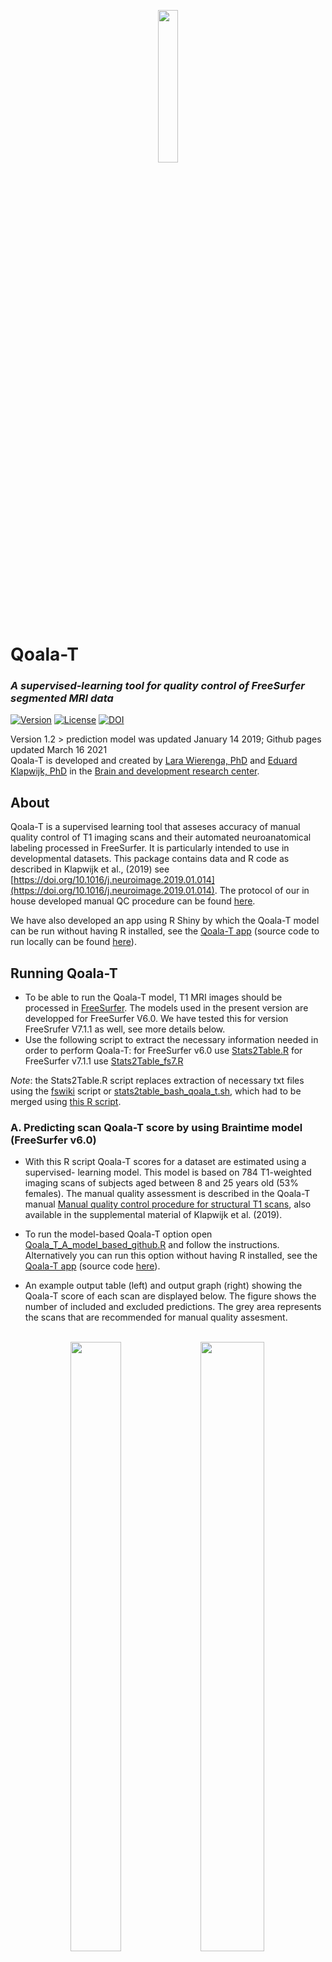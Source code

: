 <p align="center"> 
<img src="https://github.com/Qoala-T/QC/blob/master/Figures/KoalaFramework-Logo%20copy%202.jpg" width="25%" height="25%"> 
</p> 

# Qoala-T
  
### *A supervised-learning tool for quality control of FreeSurfer segmented MRI data*
 
 [![Version](https://img.shields.io/badge/version-1.2.1-blue)](https://github.com/Qoala-T/QC/releases)
 [![License](https://img.shields.io/badge/License-BSD%203--Clause-blue.svg)](https://github.com/Qoala-T/QC/blob/master/LICENSE)
 [![DOI](https://zenodo.org/badge/DOI/10.5281/zenodo.4575464.svg)](https://doi.org/10.5281/zenodo.4575464)
 
Version 1.2  > prediction model was updated January 14 2019; Github pages updated March 16 2021 <br />
Qoala-T is developed and created by [Lara Wierenga, PhD](https://brainanddevelopment.nl/people/lara-wierenga/) and [Eduard Klapwijk, PhD](https://orcid.org/0000-0002-8936-0365) in the [Brain and development research center](https://www.brainanddevelopment.nl).
<br />

## About

Qoala-T is a supervised learning tool that asseses accuracy of manual quality control of T1 imaging scans and their automated neuroanatomical labeling processed in FreeSurfer. It is particularly intended to use in developmental datasets. 
This package contains data and R code as described in Klapwijk et al., (2019) see [https://doi.org/10.1016/j.neuroimage.2019.01.014](https://doi.org/10.1016/j.neuroimage.2019.01.014). The protocol of our in house developed manual QC procedure can be found [here](https://github.com/Qoala-T/QC/blob/master/Qoala-T_ManualQC.pdf).

We have also developed an app using R Shiny by which the Qoala-T model can be run without having R installed, see the [Qoala-T app](https://qoala-t.shinyapps.io/qoala-t_app/) (source code to run locally can be found [here](https://github.com/Qoala-T/QC/blob/master/Shiny/app.R)).

## Running Qoala-T

- To be able to run the Qoala-T model, T1 MRI images should be processed in [FreeSurfer](https://surfer.nmr.mgh.harvard.edu/fswiki/DownloadAndInstall). The models used in the present version are developped for FreeSurfer V6.0. We have tested this for version FreeSrufer V7.1.1 as well, see more details below.  
- Use the following script to extract the necessary information needed in order to perform Qoala-T: for FreeSurfer v6.0 use [Stats2Table.R](https://github.com/Qoala-T/QC/blob/master/Scripts/Stats2Table/Stats2Table.R) for FreeSurfer v7.1.1 use [Stats2Table_fs7.R](https://github.com/Qoala-T/QC/blob/master/Scripts/Stats2Table/Stats2Table_fs7.R)

*Note*: the Stats2Table.R script replaces extraction of necessary txt files using the [fswiki](https://surfer.nmr.mgh.harvard.edu/fswiki/freesurferstats2table) script or [stats2table_bash_qoala_t.sh](https://github.com/Qoala-T/QC/blob/master/Old/stats2table_bash_qoala_t.sh), which had to be merged using [this R script](https://github.com/Qoala-T/QC/blob/master/Old/Qoala_T_merge_example_script.R).


### A. Predicting scan Qoala-T score by using Braintime model (FreeSurfer v6.0)
- With this R script Qoala-T scores for a dataset are estimated using a supervised- learning model. This model is based on 784 T1-weighted imaging scans of subjects aged between 8 and 25 years old (53% females). The manual quality assessment is described in the Qoala-T manual [Manual quality control procedure for structural T1 scans](https://github.com/Qoala-T/QC/blob/master/Qoala-T_Manual.pdf), also available in the supplemental material of Klapwijk et al. (2019).
- To run the model-based Qoala-T option open [Qoala_T_A_model_based_github.R](https://github.com/Qoala-T/QC/blob/master/Scripts/Qoala-T_Scripts/Qoala_T_A_model_based_github.R) and follow the instructions. Alternatively you can run this option without having R installed, see the [Qoala-T app](https://qoala-t.shinyapps.io/qoala-t_app/) (source code [here](https://github.com/Qoala-T/QC/blob/master/Shiny/app.R)).

- An example output table (left) and output graph (right) showing the Qoala-T score of each scan are displayed below. The figure shows the number of included and excluded predictions. The grey area represents the scans that are recommended for manual quality assesment. <br /> <br /> 

<p align="center"> 
<img src="https://github.com/Qoala-T/QC/blob/master/Figures/Qoala_T_table_simulated_data2.png" width="40%" height="50%"> 

<img src="https://github.com/Qoala-T/QC/blob/master/Figures/Figure_Rating_model_based_simulated%20data.jpg" width="45%" height="50%"> 

</p>

#### Run Qoala-T in a Jupyter notebook (FreeSurfer v6.0):
- **NEW**: Using this [Qoala-T Jupyter Notebook](https://github.com/Qoala-T/QC/blob/master/Notebooks/Qoala-T_Notebook.ipynb) is  the easiest way to get from your directory with FreeSurfer-processed data to Qoala-T predictions based on the BrainTime model. Only prerequisite is you can run Jupyter Notebooks in R, for example by installing [Anaconda](https://www.anaconda.com/distribution/) and then follow [these instructions](https://docs.anaconda.com/anaconda/navigator/tutorials/r-lang/). 

### B. Predicting scan Qoala-T score by rating a subset of your data (FreeSurfer v6.0 and FreeSurfer v7.1.0)
- With this R script an in-house developed manual QC protocol can be applied on a subset of the dataset (e.g. 10%, the larger the set, the more reliable the results).  
- To run the subset-based Qoala-T option open [Qoala_T_B_subset_based_github.R](https://github.com/Qoala-T/QC/blob/master/Scripts/Qoala-T_Scripts/Qoala_T_B_subset_based_github.R) and follow the instructions.<br /> <br />
A flowchart of these processes can be observed in A and B below. <br /> 
![FlowChart](https://github.com/Qoala-T/QC/blob/master/Figures/Flowchart_github.jpg "FlowChart")
#### Run Qoala-T subset based in a Jupyter notebook (FreeSurfer v6.0 and FreeSurfer v7.1.0):
- **NEW**: Using this [Qoala-T Jupyter Notebook - subset-based](https://github.com/Qoala-T/QC/blob/master/Notebooks/Qoala-T_Notebook_subset.ipynb) is  the easiest way to get from your directory with FreeSurfer-processed data to Qoala-T predictions onde you have manually rated a subset of your data. Only prerequisite is you can run Jupyter Notebooks in R, for example by installing [Anaconda](https://www.anaconda.com/distribution/) and then follow [these instructions](https://docs.anaconda.com/anaconda/navigator/tutorials/r-lang/). 

### Using Qoala-T with longitudinal data
- When using Qoala-T within the [longitudinal FreeSurfer stream](https://surfer.nmr.mgh.harvard.edu/fswiki/LongitudinalProcessing), the QC predictions should be run within the first step of the processing pipeline (Step 1. the cross-sectional processing of the timepoints). It will not work with the output from the longitudinal stream, since the longitudinal processing does not provide the number of surface holes, which is needed for prediction. 
- When running Qoala-T right after cross-sectional processing, bad quality scans/segmentations can be removed before running step 2 where the template from all time points is created. In this way the template will not be affected by a poor quality timepoint.

## Predictive accuracies in new datasets

In order to continuously evaluate the performance of the Qoala-T tool, we will report predictive accuracies for different datasets on this page. We invite researchers who performed both manual QC and used Qoala-T to share their performance metrics and some basic information about their sample. This can be done by creating a pull request for this Github page or by e-mailing to [e.klapwijk@essb.eur.nl](mailto:e.klapwijk@essb.eur.nl).
The table below reports predictive accuracies in new datasets when using the BrainTime model (i.e., option A that can be run using the Shiny app).

<table class="tg">
  <tr>
    <th class="tg-ejl1" colspan="9"><sub>General information</sub></th>
    <th class="tg-ejl1" colspan="6"><sub>Qoala-T predictions</sub></th>
  </tr>
  <tr>
    <th class="tg-aodl"><sub>Sample name or lab name</sub></th>
    <th class="tg-aodl"><sub>Institute</sub></th>
    <th class="tg-aodl"><sub>Author name(s)</sub></th>
    <th class="tg-aodl"><sub>Group characteristics (e.g., developmental, patient group, elderly)</sub></th>
    <th class="tg-aodl"><sub>Total N</sub></th>
    <th class="tg-aodl"><sub>Age range (years)</sub></th>
    <th class="tg-aodl"><sub>Field strength</sub></th>
    <th class="tg-aodl"><sub>T1  sequence type (e.g., MPRAGE, T13D), field of view, dimensions of voxels</sub></th>
    <th class="tg-aodl"><sub>doi</sub></th>
    <th class="tg-aodl"><sub>Qoala-T version used (current = v1.2)</sub></th>
    <th class="tg-aodl"><sub>Accuracy</sub></th>
    <th class="tg-aodl"><sub>Specificity</sub></th>
    <th class="tg-aodl"><sub>Sensitivity</sub></th>
    <th class="tg-aodl"><sub>Manual QC protocol used (e.g., Qoala-T protocol, in-house)</sub></th>
    <th class="tg-aodl"><sub>Manual QC distribution (i.e., N per quality category)</sub></th>
  </tr>
  <tr>
    <td class="tg-7p3h"><sub>BESD</sub></td>
    <td class="tg-7p3h"><sub>Leiden University</sub></td>
    <td class="tg-7p3h"><sub>Moji Aghajani, Eduard Klapwijk et al.</sub></td>
    <td class="tg-7p3h"><sub>Adolescents with conduct disorder, autism spectrum disorder, and typically developing</sub></td>
    <td class="tg-7p3h"><sub>112</sub></td>
    <td class="tg-7p3h"><sub>15-19</sub></td>
    <td class="tg-7p3h"><sub>3T</sub></td>
    <td class="tg-7p3h"><sub>T1 3D, FOV 224x177x168, voxel size 0.875 x 0.875 x 1.2 mm</sub></td>
    <td class="tg-7p3h"><sub>https://doi.org/10.1111/jcpp.12498; https://doi.org/10.1016/j.biopsych.2016.05.017</sub></td>
    <td class="tg-7p3h"><sub>v1.2</sub></td>
    <td class="tg-7p3h"><sub>0.893</sub></td>
    <td class="tg-7p3h"><sub>0.978</sub></td>
    <td class="tg-7p3h"><sub>0.524</sub></td>
    <td class="tg-7p3h"><sub>Qoala-T protocol</sub></td>
    <td class="tg-7p3h"><sub>excellent=19, good=51, doubtful=21, failed=21</sub></td>
  </tr>
  <tr>
    <td class="tg-7p3h"><sub>ABIDE (subset)</sub></td>
    <td class="tg-7p3h"><sub>NITRC</sub></td>
    <td class="tg-7p3h"><sub>Di Martino et al.</sub></td>
    <td class="tg-7p3h"><sub>autism spectrum disorders, typically developing controls</sub></td>
    <td class="tg-7p3h"><sub>760</sub></td>
    <td class="tg-7p3h"><sub>6-39</sub></td>
    <td class="tg-7p3h"><sub>3T</sub></td>
    <td class="tg-7p3h"><sub>site-specific, see http://fcon_1000.projects.nitrc.org/indi/abide/abide_I.html</sub></td>
    <td class="tg-7p3h"><sub>https://doi.org/10.1038/mp.2013.78</sub></td>
    <td class="tg-7p3h"><sub>v1.2</sub></td>
    <td class="tg-7p3h"><sub>0.809</sub></td>
    <td class="tg-7p3h"><sub>0.815</sub></td>
    <td class="tg-7p3h"><sub>0.783</sub></td>
    <td class="tg-7p3h"><sub>from MRIQC project: T1 images were rated aided by FreeSurfer surface reconstructions</sub></td>
    <td class="tg-7p3h"><sub>good/accept=608, doubtful=14, failed/exclude=138</sub></td>
  </tr>
  <tr>
    <td class="tg-7p3h"><sub>MCN Basel</sub></td>
    <td class="tg-7p3h"><sub>University of Basel</sub></td>
    <td class="tg-7p3h"><sub>David Coynel</sub></td>
    <td class="tg-7p3h"><sub>healthy young adults</sub></td>
    <td class="tg-7p3h"><sub>1773</sub></td>
    <td class="tg-7p3h"><sub>18-35</sub></td>
    <td class="tg-7p3h"><sub>3T</sub></td>
    <td class="tg-7p3h"><sub>MPRAGE, 256x256x176, 1mm3</sub></td>
    <td class="tg-7p3h"><sub>http://dx.doi.org/10.1523/ENEURO.0222-17.2018</sub></td>
    <td class="tg-7p3h"><sub>v1.1</sub></td>
    <td class="tg-7p3h"><sub>0.963</sub></td>
    <td class="tg-7p3h"><sub>0.985</sub></td>
    <td class="tg-7p3h"><sub>0.524</sub></td>
    <td class="tg-7p3h"><sub>in-house visual inspection of raw data</sub></td>
    <td class="tg-7p3h"><sub>good/excellent: N=1691; doubtful/bad: N=82</sub></td>
  </tr>
</table>

## Validation of Qoala-T tool in FreeSurfer version 7.1.0 

We have assessed the preformance of the Qoala-T tool on the latest FreeSurfer v7.1.0 release. We have tested this using a 10 fold cross validation to see if we could replicate the results of FreeSurfer v6.0 as published in paragraph 3.3 of [Klapwijk et al., (2019)](https://doi.org/10.1016/j.neuroimage.2019.01.014). 

|Fold | AUC | Accuracy |Sensitivity |Specificity |
| ---| --- | --- |--- |--- |
|1 |	0.977|	0.976|	0.806|	0.985|
|2 |	0.989|	0.976|	0.871|	0.982|
|3 |	0.974|	0.970|	0.750|	0.982|
|4 |	0.970|	0.975|	0.813|	0.983|
|5 |	0.968|	0.971|	0.710|	0.985|
|6 |	0.980|	0.970|	0.906|	0.973|
|7 |	0.980|	0.976|	0.935|	0.978|
|8 |	0.971|	0.973|	0.844|	0.980|
|9 |	0.967|	0.973|	0.813|	0.982|
|10|	0.973|	0.973|	0.871|  0.978|
|**Mean** | 0.975 | 0.973 | 0.832 | 0.981|
|**SD**	| 0.007 | 0.002	| 0.069 | 0.004|



## Support and communication

If you have any question or suggestion don't hesitate to get in touch. Please leave a message at the [Issues page](https://github.com/Qoala-T/QC/issues).


## Citation

**When using Qoala-T please include the following citation:**

Klapwijk, E.T., van de Kamp, F., van der Meulen, M., Peters, S. and Wierenga, L.M. (2019). Qoala-T: A supervised-learning tool for quality control of FreeSurfer segmented MRI data. *NeuroImage, 189*, 116-129. https://doi.org/10.1016/j.neuroimage.2019.01.014


## Authors

Eduard T. Klapwijk, Ferdi van de Kamp, Mara van der Meulen, Sabine Peters, and Lara M. Wierenga

